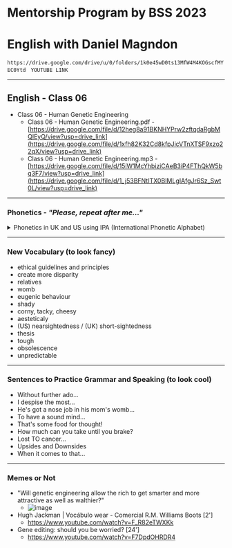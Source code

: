 # Mentorship Program by BSS 2023
# English with Daniel Magndon

``` https://drive.google.com/drive/u/0/folders/1k0e45wD0ts13MfW4M4KOGscfMYEC0Ytd ```
&nbsp;
``` YOUTUBE LINK ```

___

## English - Class 06

- Class 06 - Human Genetic Engineering
  - Class 06 - Human Genetic Engineering.pdf - [https://drive.google.com/file/d/12heg8a91BKNHYPrw2zftqdaRgbMQlEyQ/view?usp=drive_link](https://drive.google.com/file/d/1xfh82K32Cd8kfpJicVTnXTSF9xzo22qX/view?usp=drive_link)
  - Class 06 - Human Genetic Engineering.mp3 - [https://drive.google.com/file/d/15iW1McYhbiziCAeB3iP4FThQkW5bq3F7/view?usp=drive_link](https://drive.google.com/file/d/1_j53BFNtITX0BIMLgIAfgJr6Sz_Swt0L/view?usp=drive_link)

___

### Phonetics - _"Please, repeat after me..."_

<p>
<details>
<summary>Phonetics in UK and US using IPA (International Phonetic Alphabet)</summary>


  - illustratives		- US  /ɪˈlʌs.trə.t̬ɪv/ UK  /ˈɪl.ə.strə.tɪv/
  - aesteticaly		- US  /esˈθet̬.ɪ.kəl.i/ UK  /esˈθet.ɪ.kəl.i/ UK  /iːsˈθet.ɪ.kəl.i/
  - history		- US  /ˈhɪs.t̬ɚ.i/ UK  /ˈhɪs.tər.i/
  - historic		- US  /hɪˈstɔːr.ɪk/ UK  /hɪˈstɒr.ɪk/
  - records		- US  /rɪˈkɔːrd/ UK  /rɪˈkɔːd/
  - cancer		- US  /ˈkæn.sɚ/ UK  /ˈkæn.sər/
  - genes			- US  /dʒiːn/ UK  /dʒiːn/
  - human (being)		- US/ˈhju·mən (ˈbi·ɪŋ)/ 
  - psycho		- US  /ˈsaɪ.koʊ/ UK  /ˈsaɪ.kəʊ/
  - nearsightedness	- US  /ˌnɪrˈsaɪ.t̬ɪd.nəs/ UK  /ˌnɪəˈsaɪ.tɪd.nəs/ (UK usually short-sightedness)
  - myopia		- US  /maɪˈoʊ.pi.ə/ UK  /maɪˈəʊ.pi.ə/
  - thesis		- US  /ˈθiː.sɪs/ UK  /ˈθiː.sɪs/  plural theses US  UK  /ˈθiː.siːz/
  - tough			- US  /tʌf/ UK  /tʌf/
  - though		- US  /ðoʊ/ UK  /ðəʊ/
  - obsolescence		- US  /ˌɑːb.səˈles.əns/ UK  /ˌɒb.səˈles.əns/
  - unpredictable		- US  /ˌʌn.prɪˈdɪk.tə.bəl/ UK  /ˌʌn.prɪˈdɪk.tə.bəl/


</details>
</p>


___

### New Vocabulary (to look fancy) 

- ethical guidelines and principles
- create more disparity
- relatives
- womb
- eugenic behaviour
- shady
- corny, tacky, cheesy
&nbsp;
- aesteticaly
- (US) nearsightedness / (UK) short-sightedness
- thesis
- tough
- obsolescence
- unpredictable

___

### Sentences to Practice Grammar and Speaking (to look cool)

- Without further ado...
- I despise the most...
- He's got a nose job in his mom's womb...
- To have a sound mind...
- That's some food for thought!
- How much can you take until you brake?
- Lost TO cancer...
- Upsides and Downsides
- When it comes to that...

___

### Memes or Not

- "Will genetic engineering allow the rich to get smarter and more attractive as well as walthier?"
  - ![image](https://github.com/danielmassita/2023-Mentoria-BSS/assets/111195175/470033dd-3a2e-43f7-86ad-30d81341d0ed)
- Hugh Jackman | Vocábulo wear - Comercial R.M. Williams Boots [2']
  - https://www.youtube.com/watch?v=F_R82eTWXKk
- Gene editing: should you be worried? [24']
  - https://www.youtube.com/watch?v=F7DpdOHRDR4 
